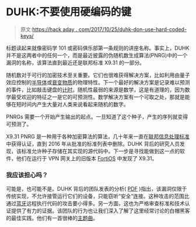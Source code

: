 # DUHK:不要使用硬编码的键

> 原文:[https://hack aday . com/2017/10/25/duhk-don-use-hard-coded-keys/](https://hackaday.com/2017/10/25/duhk-dont-use-hard-coded-keys/)

标题读起来就像密码学 101 或密码俱乐部第一条规则的讲座名称。事实上，DUHK 并不是这两者中的任何一个，而是最近披露的伪随机数生成算法(PNRG)中的一个漏洞的名称，该算法直到最近还是联邦标准 X9.31 的一部分。

随机数对于可行的加密技术至关重要。它们也很难获得解决方案，比如利用由量子效应控制的[半导体](https://hackaday.com/2014/06/08/the-development-of-a-hardware-random-number-generator/)或[衰变物质](https://hackaday.com/2015/08/16/hackaday-prize-entry-nuclear-powered-random-number-generator/)的物理特性。下一个最好的解决方案是记录难以预测的事件，比如敲击键盘的[计时](https://en.wikipedia.org/wiki/Entropy_(computing)#Linux_kernel)。随机性最弱的来源是数学，这是有道理的，因为数学最受欢迎的特征之一是它的可预测性。数学解决方案有一个可取之处，那就是能够在短时间内产生大量对人类来说看起来随机的数字。

PNRGs 需要一个开始产生输出的起点。一旦知道了这个种子，产生的序列就变得可预测了。

X9.31 PNRG 是一种用于各种加密算法的算法，几十年来一直在[联邦信息处理标准](https://en.wikipedia.org/wiki/Federal_Information_Processing_Standards)中获得认证，直到 2016 年从批准的标准列表中删除。DUHK 背后的研究人员发现，该标准允许种子存储在其实现的源代码中。下一步是寻找能做到这一点的软件，他们在运行于 VPN 网关上的旧版本 [FortiOS](https://www.fortinet.com/products/fortigate/fortios.html) 中发现了 X9.31。

### 我应该担心吗？

可能是，也可能不是。DUHK 背后的团队发表的分析( [PDF](https://duhkattack.com/paper.pdf) )指出，该漏洞仅限于传统实现，不允许接管运行它们的设备，只能窃听“安全”连接。这种攻击的范围比通过[蓝牙](https://hackaday.com/2017/09/14/bluetooth-vulnerability-affects-all-major-os/)远程执行代码的攻击要小得多。另一方面，这也为严格审查标准和技术认证提供了有力的证据。该团队的行为也让我们深入了解了这里经常讨论的白帽黑客的最佳实践。他们有一首很棒的[主题曲](https://www.youtube.com/watch?v=bf9d7rSf_Ks)。